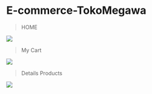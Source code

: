 # E-commerce-TokoMegawa
> HOME
> 
![](https://i.ibb.co/pbmCMHW/HOME.png)

> My Cart
> 
![](https://i.ibb.co/gP4LKtZ/My-Cart.png)

> Details Products
> 
![](https://i.ibb.co/pbXvnW8/Details-Products.png)

